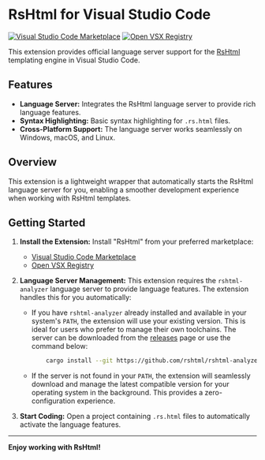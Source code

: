 # RsHtml for Visual Studio Code

[![Visual Studio Code Marketplace](https://img.shields.io/visual-studio-marketplace/v/rshtml.rshtml?style=for-the-badge&label=VS%20Code%20Marketplace)](https://marketplace.visualstudio.com/items?itemName=rshtml.rshtml)
[![Open VSX Registry](https://img.shields.io/open-vsx/v/rshtml/rshtml?style=for-the-badge&label=Open%20VSX)](https://open-vsx.org/extension/rshtml/rshtml)

This extension provides official language server support for the [RsHtml](https://github.com/rshtml/rshtml) templating engine in Visual Studio Code.

## Features

*   **Language Server:** Integrates the RsHtml language server to provide rich language features.
*   **Syntax Highlighting:** Basic syntax highlighting for `.rs.html` files.
*   **Cross-Platform Support:** The language server works seamlessly on Windows, macOS, and Linux.

## Overview

This extension is a lightweight wrapper that automatically starts the RsHtml language server for you, enabling a smoother development experience when working with RsHtml templates.

## Getting Started

1.  **Install the Extension:** Install "RsHtml" from your preferred marketplace:
    *   [Visual Studio Code Marketplace](https://marketplace.visualstudio.com/items?itemName=rshtml.rshtml)
    *   [Open VSX Registry](https://open-vsx.org/extension/rshtml/rshtml)

2.  **Language Server Management:** This extension requires the `rshtml-analyzer` language server to provide language features. The extension handles this for you automatically:
    *   If you have `rshtml-analyzer` already installed and available in your system's `PATH`, the extension will use your existing version. This is ideal for users who prefer to manage their own toolchains.
        The server can be downloaded from the [releases](https://github.com/rshtml/rshtml-analyzer/releases) page or use the command below:

        ```sh
            cargo install --git https://github.com/rshtml/rshtml-analyzer.git --tag v0.1.5
        ```
    *   If the server is not found in your `PATH`, the extension will seamlessly download and manage the latest compatible version for your operating system in the background. This provides a zero-configuration experience.

3.  **Start Coding:** Open a project containing `.rs.html` files to automatically activate the language features.

---

**Enjoy working with RsHtml!**
